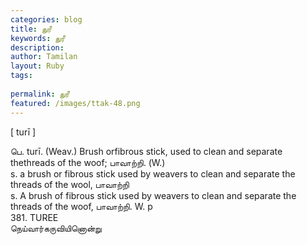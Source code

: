 ```yaml
---
categories: blog
title: துரீ
keywords: துரீ
description: 
author: Tamilan
layout: Ruby
tags: 
 
permalink: துரீ
featured: /images/ttak-48.png
---
```

  
[ turī ]  
  
பெ. turī. (Weav.) Brush orfibrous stick, used to clean and separate thethreads of the woof; பாவாற்றி. (W.)  
s. a brush or fibrous stick used by weavers to clean and separate the threads of the wool, பாவாற்றி  
s. A brush of fibrous stick used by weavers to clean and separate the threads of the woof, பாவாற்றி. W. p  
381. TUREE  
நெய்வார்கருவியினொன்று